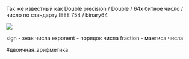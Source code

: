Так же известный как Double precision / Double / 64x битное число / число по стандарту IEEE 754 / binary64

![](Pasted%20image%2020230722003416.png)

sign - знак числа
exponent - порядок числа
fraction - мантиса числа 

#двоичная_арифметика 


